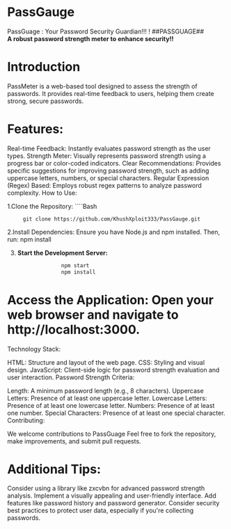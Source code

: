 # PassGauge
PassGuage : Your Password Security Guardian!!!
! ##PASSGUAGE##   
__A robust password strength meter to enhance security!!__

# Introduction
PassMeter is a web-based tool designed to assess the strength of passwords. It provides real-time feedback to users, helping them create strong, secure passwords.

# Features:

Real-time Feedback: Instantly evaluates password strength as the user types.
Strength Meter: Visually represents password strength using a progress bar or color-coded indicators.
Clear Recommendations: Provides specific suggestions for improving password strength, such as adding uppercase letters, numbers, or special characters.
Regular Expression (Regex) Based: Employs robust regex patterns to analyze password complexity.
How to Use:

1.Clone the Repository:
            ````Bash

         git clone https://github.com/KhushXploit333/PassGauge.git

2.Install Dependencies: Ensure you have Node.js and npm installed. Then, run:
   npm install

3. **Start the Development Server:**
     ````Bash
                   npm start
                   npm install

# Access the Application: Open your web browser and navigate to http://localhost:3000.   
Technology Stack:

HTML: Structure and layout of the web page.
CSS: Styling and visual design.
JavaScript: Client-side logic for password strength evaluation and user interaction.
Password Strength Criteria:

Length: A minimum password length (e.g., 8 characters).
Uppercase Letters: Presence of at least one uppercase letter.
Lowercase Letters: Presence of at least one lowercase letter.
Numbers: Presence of at least one number.
Special Characters: Presence of at least one special character.
Contributing:

We welcome contributions to PassGuage Feel free to fork the repository, make improvements, and submit pull requests. 

# Additional Tips:

Consider using a library like zxcvbn for advanced password strength analysis.
Implement a visually appealing and user-friendly interface.
Add features like password history and password generator.
Consider security best practices to protect user data, especially if you're collecting passwords.
